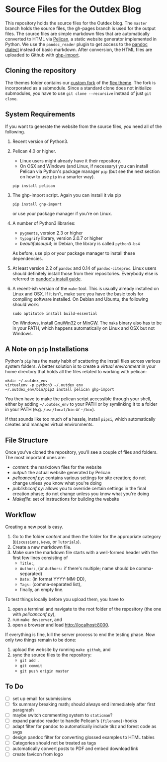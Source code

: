 Source Files for the Outdex Blog
================================

This repository holds the source files for the Outdex blog.
The `master` branch holds the source files, the gh-pages branch is used for the output files.
The source files are simple markdown files that are automatically converted to HTML via [Pelican](http://docs.getpelican.com/), a static website generator implemented in Python.
We use the `pandoc_reader` plugin to get access to the [pandoc dialect](https://pandoc.org/MANUAL.html#pandocs-markdown) instead of basic markdown.
After conversion, the HTML files are uploaded to Github with [ghp-import](https://github.com/davisp/ghp-import).


Cloning the repository
----------------------

The themes folder contains our [custom fork](https://github.com/outde-xyz/Flex) of the [flex theme](https://github.com/alexandrevicenzi/Flex).
The fork is incorporated as a submodule.
Since a standard clone does not initialize submodules, you have to use `git clone --recursive` instead of just `git clone`.


System Requirements
-------------------

If you want to generate the website from the source files, you need all of the following.

1.  Recent version of Python3.

1.  Pelican 4.0 or higher.
    
    - Linux users might already have it their repository.
    - On OSX and Windows (and Linux, if necessary) you can install Pelican via Python's package manager `pip` (but see the next section on how to use `pip` in a smarter way).

    ~~~~~
    pip install pelican
    ~~~~~

1.  The ghp-import script.
    Again you can install it via pip

    ~~~~~
    pip install ghp-import
    ~~~~~

    or use your package manager if you're on Linux.

1.  A number of Python3 libraries:
    - `pygments`, version 2.3 or higher
    - `typogrify` library, version 2.0.7 or higher
    - *beautifulsoup4*; in Debian, the library is called `python3-bs4`

    As before, use pip or your package manager to install these dependencies.

1.  At least version 2.2 of `pandoc` and 0.14 of `pandoc-citeproc`.
    Linux users should definitely install those from their repositories.
    Everybody else is referred to [pandoc's install guide](https://pandoc.org/installing.html).

1.  A recent-ish version of the `make` tool.
    This is usually already installed on Linux and OSX.
    If it isn't, make sure you have the basic tools for compiling software installed.
    On Debian and Ubuntu, the following should work:

    ~~~~
    sudo aptitutde install build-essential
    ~~~~

    On Windows, install [GnuWin32](http://gnuwin32.sourceforge.net/packages/make.htm) or [MinGW](http://www.mingw.org/).
    The `make` binary also has to be in your PATH, which happens automatically on Linux and OSX but not Windows.
    

A Note on `pip` Installations
------------------------------

Python's `pip` has the nasty habit of scattering the install files across various system folders.
A better solution is to create a *virtual environment* in your home directory that holds all the files related to working with pelican:

~~~~~
mkdir ~/.outdex_env
virtualenv -p python3 ~/.outdex_env
~/.outdex_env/bin/pip3 install pelican ghp-import
~~~~~

You then have to make the pelican script accessible through your shell, either by adding `~/.outdex_env` to your PATH or by symlinking it to a folder in your PATH (e.g. `/usr/local/bin` or `~/bin`).

If that sounds like too much of a hassle, install `pipsi`, which automatically creates and manages virtual environments.


File Structure
--------------

Once you've cloned the repository, you'll see a couple of files and folders.
The most important ones are:

- *content*: the markdown files for the website
- *output*: the actual website generated by Pelican
- *pelicanconf.py*: contains various settings for site creation; do not change unless you know what you're doing
- *publishconf.py*: allows you to override certain settings in the final creation phase; do not change unless you know what you're doing
- *Makefile*: set of instructions for building the website


Workflow
--------

Creating a new post is easy.

1.  Go to the folder *content* and then the folder for the appropriate category (`Discussions`, `News`, or `Tutorials`).
1.  Create a new markdown file.
1.  Make sure the markdown file starts with a well-formed header with the first few lines consisting of
    - `Title:`,
    - `Author:`, (or `Authors:` if there's multiple; name should be comma-separated)
    - `Date:` (in format YYYY-MM-DD),
    - `Tags:` (comma-separated list),
    - finally, an empty line.

To test things locally before you upload them, you have to

1.  open a terminal and navigate to the root folder of the repository (the one with *pelicanconf.py*),
1.  run `make devserver`, and
1.  open a browser and load [http://localhost:8000](http://localhost:8000).

If everything is fine, kill the server process to end the testing phase.
Now only two things remain to be done:

1.  upload the website by running `make github`, and
1.  sync the source files to the repository:
    - `git add .`
    - `git commit`
    - `git push origin master`


To Do
-----

- [ ] set up email for submissions
- [ ] fix summary breaking math; should always end immediately after first paragraph
- [ ] maybe switch commenting system to `staticman`?
- [ ] expand pandoc reader to handle Pelican's `{filename}`-hooks
- [ ] adapt filter for pandoc to automatically include tikz and forest code as svgs
- [ ] design pandoc filter for converting glossed examples to HTML tables
- [ ] Categories should not be treated as tags
- [ ] automatically convert posts to PDF and embed download link
- [ ] create favicon from logo
